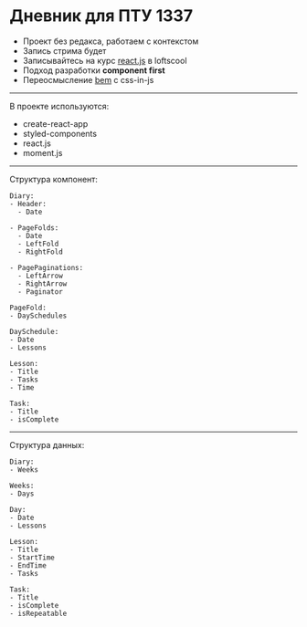 # Дневник для ПТУ 1337

- Проект без редакса, работаем с контекстом
- Запись стрима будет
- Записывайтесь на курс [react.js](https://loftschool.com/course/react) в
  loftscool
- Подход разработки **component first**
- Переосмысление [bem](https://ru.bem.info/methodology/) с css-in-js

---

В проекте используются:

- create-react-app
- styled-components
- react.js
- moment.js

---

Структура компонент:

```
Diary:
- Header:
  - Date

- PageFolds:
  - Date
  - LeftFold
  - RightFold

- PagePaginations:
  - LeftArrow
  - RightArrow
  - Paginator

PageFold:
- DaySchedules

DaySchedule:
- Date
- Lessons

Lesson:
- Title
- Tasks
- Time

Task:
- Title
- isComplete
```

---

Структура данных:

```
Diary:
- Weeks

Weeks:
- Days

Day:
- Date
- Lessons

Lesson:
- Title
- StartTime
- EndTime
- Tasks

Task:
- Title
- isComplete
- isRepeatable
```
